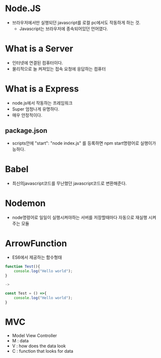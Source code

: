 # Node.JS

 - 브라우저에서만 실행되던 javascript를 로컬 pc에서도 작동하게 하는 것.
    - Javascript는 브라우저에 종속되어있던 언어였다.

# What is a Server
 - 인터넷에 연결된 컴퓨터이다.
 - 물리적으로 늘 켜져있는 접속 요청에 응답하는 컴퓨터

# What is a Express
 - node.js에서 작동하는 프레임워크
 - Super 엄청나게 유명하다.
 - 매우 안정적이다.
 
 ## package.json
  - scripts안에 "start": "node index.js" 를 등록하면 npm start명령어로 실행이가능하다.

# Babel
 - 최신의javascript코드를 무난했던 javascript코드로 변환해준다.

# Nodemon
 - node명령어로 일일이 실행시켜야하는 서버를 저장할때마다 자동으로 재실행 시켜주는 모듈

 # ArrowFunction
  - ES6에서 제공하는 함수형태
 ``` javascript
 function Test(){
     console.log("Hello world");
 }

 ->

 const Test = () =>{
     console.log("Hello world");
 }
```

# MVC
 - Model View Controller
 - M : data
 - V : how does the data look
 - C : function that looks for data